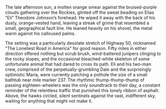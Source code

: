 The late afternoon sun, a molten orange smear against the bruised-purple clouds gathering over the Rockies, glinted off the sweat beading on Elias “Eli” Theodore Johnson’s forehead. He wiped it away with the back of his dusty, orange-vested hand, leaving a streak of grime that resembled a small, geographical fault line. He leaned heavily on his shovel, the metal warm against his calloused palms.

The setting was a particularly desolate stretch of Highway 50, nicknamed "The Loneliest Road in America" for good reason. Fifty miles in either direction offered nothing but scrub brush, wind-battered junipers clinging to the rocky slopes, and the occasional bleached-white skeleton of some unfortunate animal that had dared to cross its path. Eli and his two-man crew, comprised of the perpetually-grumbling Dale and the surprisingly optimistic Maria, were currently patching a pothole the size of a small bathtub near mile marker 237. The rhythmic thump-thump-thump of passing eighteen-wheelers was the only soundtrack to their day, a constant reminder of the relentless traffic that punished this lonely ribbon of asphalt. Above, the hawks circled, silent sentinels against the vast, indifferent sky, waiting for anything that might not make it.

